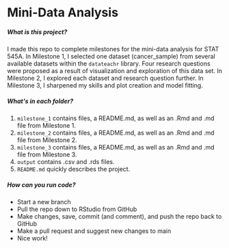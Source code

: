 
# Mini-Data Analysis

##### What is this project?

I made this repo to complete milestones for the mini-data analysis for STAT 545A. In Milestone 1, I selected one dataset (cancer_sample) from several available datasets within the ```datateachr``` library. Four research questions were proposed as a result of visualization and exploration of this data set. In Milestone 2, I explored each dataset and research question further. In Milestone 3, I sharpened my skills and plot creation and model fitting.

##### What's in each folder?

1. ```milestone_1``` contains files, a README.md, as well as an .Rmd and .md file from Milestone 1.
2. ```milestone_2``` contains files, a README.md, as well as an .Rmd and .md file from Milestone 2.
3. ```milestone_3``` contains files, a README.md, as well as an .Rmd and .md file from Milestone 3.
4. ```output``` contains .csv and .rds files.
5. ```README.md``` quickly describes the project. 

##### How can you run code?

- Start a new branch
- Pull the repo down to RStudio from GitHub
- Make changes, save, commit (and comment), and push the repo back to GitHub
- Make a pull request and suggest new changes to main
- Nice work!
